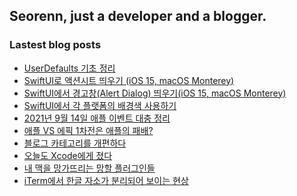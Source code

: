 ## Seorenn, just a developer and a blogger.

### Lastest blog posts

<!-- BLOG-POST-LIST:START -->
- [UserDefaults 기초 정리](https://seorenn.tistory.com/208)
- [SwiftUI로 액션시트 띄우기 (iOS 15, macOS Monterey)](https://seorenn.tistory.com/207)
- [SwiftUI에서 경고창(Alert Dialog) 띄우기(iOS 15, macOS Monterey)](https://seorenn.tistory.com/206)
- [SwiftUI에서 각 플랫폼의 배경색 사용하기](https://seorenn.tistory.com/205)
- [2021년 9월 14일 애플 이벤트 대충 정리](https://seorenn.tistory.com/204)
- [애플 VS 에픽 1차전은 애플의 패배?](https://seorenn.tistory.com/203)
- [블로그 카테고리를 개편하다](https://seorenn.tistory.com/202)
- [오늘도 Xcode에게 졌다](https://seorenn.tistory.com/201)
- [내 맥을 망가뜨리는 망할 플러그인들](https://seorenn.tistory.com/200)
- [iTerm에서 한글 자소가 분리되어 보이는 현상](https://seorenn.tistory.com/199)
<!-- BLOG-POST-LIST:END -->
